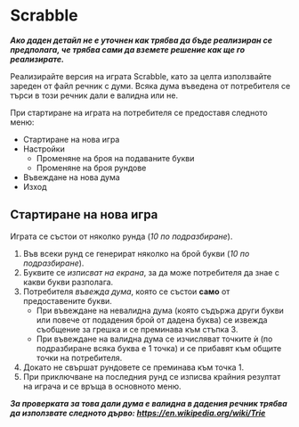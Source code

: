 # Scrabble

***Ако даден детайл не е уточнен как трябва да бъде реализиран се предполага, че трябва сами да вземете решение как ще го реализирате.***

Реализирайте версия на играта Scrabble, като за целта използвайте зареден от файл речник с думи. Всяка дума въведена от потребителя се търси в този речник дали е валидна или не.

При стартиране на играта на потребителя се предоставя следното меню:
- Стартиране на нова игра
- Настройки
    - Променяне на броя на подаваните букви
    - Променяне на броя рундове
- Въвеждане на нова дума
- Изход

## Стартиране на нова игра

Играта се състои от няколко рунда (*10 по подразбиране*).
1. Във всеки рунд се генерират няколко на брой букви (*10 по подразбиране*).
1. Буквите се *изписват на екрана*, за да може потребителя да знае с какви букви разполага.
1. Потребителя *въвежда дума*, която се състои **само** от предоставените букви.
    - При въвеждане на невалидна дума (която съдържа други букви или повече от подадения брой от дадена буква) се извежда съобщение за грешка и се преминава към стъпка 3.
    - При въвеждане на валидна дума се изчисляват точките ѝ (по подразбиране всяка буква е 1 точка) и се прибавят към общите точки на потребителя.
1. Докато не свършат рундовете се преминава към точка 1.
1. При приключване на последния рунд се изписва крайния резултат на играча и се връща в основното меню.

***За проверката за това дали дума е валидна в дадения речник трябва да използвате следното дърво: https://en.wikipedia.org/wiki/Trie***


